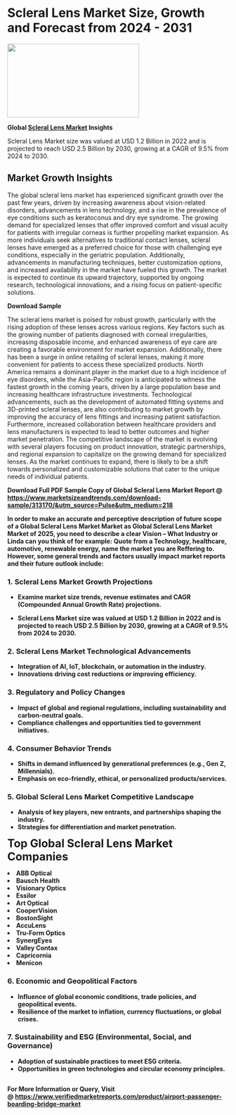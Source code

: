 <H1>Scleral Lens Market Size, Growth and Forecast from 2024 - 2031</H1><img class="aligncenter size-medium wp-image-584254" src="https://thirdeyenews.in/wp-content/uploads/2024/09/Global-Market-Research-300x168.jpeg" alt="" width="300" height="168" /><p><strong>Global&nbsp;<a href="https://www.marketsizeandtrends.com/download-sample/313170/&amp;utm_source=Pulse&amp;utm_medium=218">Scleral Lens Market</a> Insights</strong></p><p>Scleral Lens Market size was valued at USD 1.2 Billion in 2022 and is projected to reach USD 2.5 Billion by 2030, growing at a CAGR of 9.5% from 2024 to 2030.</p><p><h2>Market Growth Insights</h2> <p>The global scleral lens market has experienced significant growth over the past few years, driven by increasing awareness about vision-related disorders, advancements in lens technology, and a rise in the prevalence of eye conditions such as keratoconus and dry eye syndrome. The growing demand for specialized lenses that offer improved comfort and visual acuity for patients with irregular corneas is further propelling market expansion. As more individuals seek alternatives to traditional contact lenses, scleral lenses have emerged as a preferred choice for those with challenging eye conditions, especially in the geriatric population. Additionally, advancements in manufacturing techniques, better customization options, and increased availability in the market have fueled this growth. The market is expected to continue its upward trajectory, supported by ongoing research, technological innovations, and a rising focus on patient-specific solutions.</p> <p><strong>Download Sample</strong></p> <p>The scleral lens market is poised for robust growth, particularly with the rising adoption of these lenses across various regions. Key factors such as the growing number of patients diagnosed with corneal irregularities, increasing disposable income, and enhanced awareness of eye care are creating a favorable environment for market expansion. Additionally, there has been a surge in online retailing of scleral lenses, making it more convenient for patients to access these specialized products. North America remains a dominant player in the market due to a high incidence of eye disorders, while the Asia-Pacific region is anticipated to witness the fastest growth in the coming years, driven by a large population base and increasing healthcare infrastructure investments. Technological advancements, such as the development of automated fitting systems and 3D-printed scleral lenses, are also contributing to market growth by improving the accuracy of lens fittings and increasing patient satisfaction. Furthermore, increased collaboration between healthcare providers and lens manufacturers is expected to lead to better outcomes and higher market penetration. The competitive landscape of the market is evolving with several players focusing on product innovation, strategic partnerships, and regional expansion to capitalize on the growing demand for specialized lenses. As the market continues to expand, there is likely to be a shift towards personalized and customizable solutions that cater to the unique needs of individual patients. <p><strong></p><p><span class=""><strong>Download Full PDF Sample Copy of Global Scleral Lens Market Report</strong> @ <a href="https://www.marketsizeandtrends.com/download-sample/313170/&amp;utm_source=Pulse&amp;utm_medium=218" target="_blank">https://www.marketsizeandtrends.com/download-sample/313170/&amp;utm_source=Pulse&amp;utm_medium=218</a></span></p><p>In order to make an accurate and perceptive description of future scope of a Global&nbsp;Scleral Lens Market Market as Global&nbsp;Scleral Lens Market Market of 2025, you need to describe a clear Vision &ndash; What Industry or Linda can you think of for example: Quote from a Technology, healthcare, automotive, renewable energy, name the market you are Reffering to. However, some general trends and factors usually impact market reports and their future outlook include:</p><h3>1.&nbsp;<strong>Scleral Lens Market Growth Projections</strong></h3><ul><li>Examine market size trends, revenue estimates and CAGR (Compounded Annual Growth Rate) projections.</li><li><p>Scleral Lens Market size was valued at USD 1.2 Billion in 2022 and is projected to reach USD 2.5 Billion by 2030, growing at a CAGR of 9.5% from 2024 to 2030.</p></li></ul><h3>2.&nbsp;<strong>Scleral Lens Market Technological Advancements</strong></h3><ul><li>Integration of AI, IoT, blockchain, or automation in the industry.</li><li>Innovations driving cost reductions or improving efficiency.</li></ul><h3>3.&nbsp;<strong>Regulatory and Policy Changes</strong></h3><ul><li>Impact of global and regional regulations, including sustainability and carbon-neutral goals.</li><li>Compliance challenges and opportunities tied to government initiatives.</li></ul><h3>4.&nbsp;<strong>Consumer Behavior Trends</strong></h3><ul><li>Shifts in demand influenced by generational preferences (e.g., Gen Z, Millennials).</li><li>Emphasis on eco-friendly, ethical, or personalized products/services.</li></ul><h3>5.&nbsp;<strong>Global Scleral Lens Market Competitive Landscape</strong></h3><ul><li>Analysis of key players, new entrants, and partnerships shaping the industry.</li><li>Strategies for differentiation and market penetration.</li></ul><p data-pm-slice="1 1 []"><span style="color: inherit; font-family: inherit; font-size: 25px;">Top Global Scleral Lens Market Companies</span></p><div class="" data-test-id=""><p><li>ABB Optical</li><li> Bausch Health</li><li> Visionary Optics</li><li> Essilor</li><li> Art Optical</li><li> CooperVision</li><li> BostonSight</li><li> AccuLens</li><li> Tru-Form Optics</li><li> SynergEyes</li><li> Valley Contax</li><li> Capricornia</li><li> Menicon</li></p></div><h3>6.&nbsp;<strong>Economic and Geopolitical Factors</strong></h3><ul><li>Influence of global economic conditions, trade policies, and geopolitical events.</li><li>Resilience of the market to inflation, currency fluctuations, or global crises.</li></ul><h3>7.&nbsp;<strong>Sustainability and ESG (Environmental, Social, and Governance)</strong></h3><ul><li>Adoption of sustainable practices to meet ESG criteria.</li><li>Opportunities in green technologies and circular economy principles.</li></ul><h2><strong style="font-size: 14px;">For More Information or Query, Visit @&nbsp;</strong><a style="background-color: #ffffff; font-size: 14px;" href="https://www.marketsizeandtrends.com/report/scleral-lens-market/" target="_blank">https://www.verifiedmarketreports.com/product/airport-passenger-boarding-bridge-market</a></h2>
